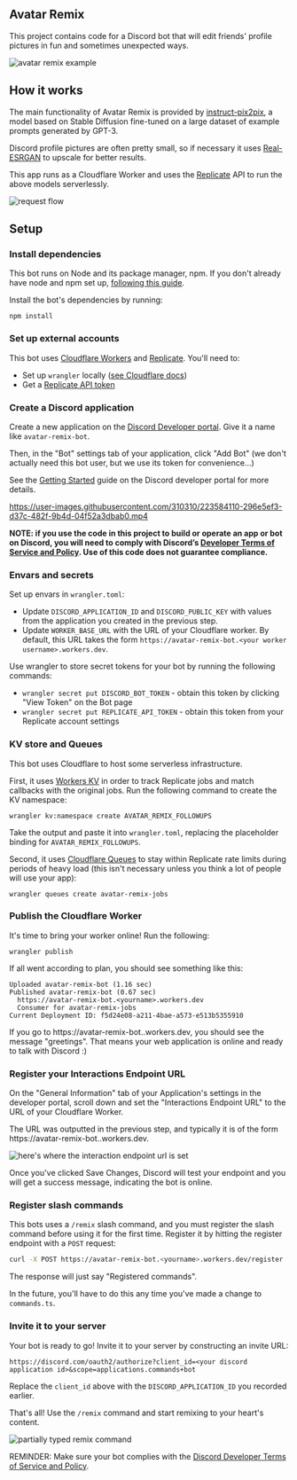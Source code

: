 ## Avatar Remix

This project contains code for a Discord bot that will edit friends' profile pictures in fun and sometimes unexpected ways.

![avatar remix example](https://www.ianww.com/avatar-remix/catluvr2.png)

## How it works

The main functionality of Avatar Remix is provided by [instruct-pix2pix](https://www.timothybrooks.com/instruct-pix2pix), a model based on Stable Diffusion fine-tuned on a large dataset of example prompts generated by GPT-3.

Discord profile pictures are often pretty small, so if necessary it uses [Real-ESRGAN](https://github.com/xinntao/Real-ESRGAN) to upscale for better results.

This app runs as a Cloudflare Worker and uses the [Replicate](https://replicate.com/) API to run the above models serverlessly.

![request flow](https://kroki.io/mermaid/svg/eNqVjzEOwjAMRfecIhfowlqJEzBxActNTCkNSbFjwfFJIgZQqRCDh299-_83Mi5nezj2xqgQA9NNSbLtur11Iak_BWSCe-KZuDerVTOi95ATlEul8oiER4zgMIQB3fzfL8nIGaYomdVlWKbHrgxc0tCb1fZXxFYGRV9IRUOuvSt4rR0bgK9ZzdYkuBRFr8TmU76VffG2ipumr0RPimmNGA==)

## Setup

### Install dependencies

This bot runs on Node and its package manager, npm. If you don't already have node and npm set up, [following this guide](https://docs.npmjs.com/downloading-and-installing-node-js-and-npm).

Install the bot's dependencies by running:

```
npm install
```

### Set up external accounts

This bot uses [Cloudflare Workers](https://workers.cloudflare.com/) and [Replicate](https://replicate.com/). You'll need to:

- Set up `wrangler` locally ([see Cloudflare docs](https://developers.cloudflare.com/workers/wrangler/install-and-update/))
- Get a [Replicate API token](https://replicate.com/account)

### Create a Discord application

Create a new application on the [Discord Developer portal](https://discord.com/developers/applications). Give it a name like `avatar-remix-bot`.

Then, in the "Bot" settings tab of your application, click "Add Bot" (we don't actually need this bot user, but we use its token for convenience...)

See the [Getting Started](https://discord.com/developers/docs/getting-started) guide on the Discord developer portal for more details.

https://user-images.githubusercontent.com/310310/223584110-296e5ef3-d37c-482f-9b4d-04f52a3dbab0.mp4

**NOTE: if you use the code in this project to build or operate an app or bot on Discord, you will need to comply with Discord’s [Developer Terms of Service and Policy](https://discord.com/developers/docs/policies-and-agreements/developer-terms-of-service). Use of this code does not guarantee compliance.**

### Envars and secrets

Set up envars in `wrangler.toml`:

- Update `DISCORD_APPLICATION_ID` and `DISCORD_PUBLIC_KEY` with values from the application you created in the previous step.
- Update `WORKER_BASE_URL` with the URL of your Cloudflare worker. By default, this URL takes the form `https://avatar-remix-bot.<your worker username>.workers.dev`.

Use wrangler to store secret tokens for your bot by running the following commands:

- `wrangler secret put DISCORD_BOT_TOKEN` - obtain this token by clicking "View Token" on the Bot page
- `wrangler secret put REPLICATE_API_TOKEN` - obtain this token from your Replicate account settings

### KV store and Queues

This bot uses Cloudflare to host some serverless infrastructure.

First, it uses [Workers KV](https://developers.cloudflare.com/workers/runtime-apis/kv/) in order to track Replicate jobs and match callbacks with the original jobs. Run the following command to create the KV namespace:

```
wrangler kv:namespace create AVATAR_REMIX_FOLLOWUPS
```

Take the output and paste it into `wrangler.toml`, replacing the placeholder binding for `AVATAR_REMIX_FOLLOWUPS`.

Second, it uses [Cloudflare Queues](https://developers.cloudflare.com/queues/platform/javascript-apis/) to stay within Replicate rate limits during periods of heavy load (this isn't necessary unless you think a lot of people will use your app):

```
wrangler queues create avatar-remix-jobs
```

### Publish the Cloudflare Worker

It's time to bring your worker online! Run the following:

```
wrangler publish
```

If all went according to plan, you should see something like this:

```
Uploaded avatar-remix-bot (1.16 sec)
Published avatar-remix-bot (0.67 sec)
  https://avatar-remix-bot.<yourname>.workers.dev
  Consumer for avatar-remix-jobs
Current Deployment ID: f5d24e08-a211-4bae-a573-e513b5355910
```

If you go to https://avatar-remix-bot.<yourname>.workers.dev, you should see the message "greetings". That means your web application is online and ready to talk with Discord :)

### Register your Interactions Endpoint URL

On the "General Information" tab of your Application's settings in the developer portal, scroll down and set the "Interactions Endpoint URL" to the URL of your Cloudflare Worker.

The URL was outputted in the previous step, and typically it is of the form https://avatar-remix-bot.<yourname>.workers.dev.

![here's where the interaction endpoint url is set](https://user-images.githubusercontent.com/310310/223584868-ce3bc51d-fe8c-4255-a1d0-7c528d8c06f8.png)

Once you've clicked Save Changes, Discord will test your endpoint and you will get a success message, indicating the bot is online.

### Register slash commands

This bots uses a `/remix` slash command, and you must register the slash command before using it for the first time. Register it by hitting the register endpoint with a `POST` request:

```sh
curl -X POST https://avatar-remix-bot.<yourname>.workers.dev/register
```

The response will just say "Registered commands".

In the future, you'll have to do this any time you've made a change to `commands.ts`.

### Invite it to your server

Your bot is ready to go! Invite it to your server by constructing an invite URL:

```
https://discord.com/oauth2/authorize?client_id=<your discord application id>&scope=applications.commands+bot
```

Replace the `client_id` above with the `DISCORD_APPLICATION_ID` you recorded earlier.

That's all! Use the `/remix` command and start remixing to your heart's content.

![partially typed remix command](https://user-images.githubusercontent.com/310310/223583186-269e875b-19b6-4fc5-8832-843bdd60cfec.png)

REMINDER: Make sure your bot complies with the [Discord Developer Terms of Service and Policy](https://discord.com/developers/docs/policies-and-agreements/developer-terms-of-service).

